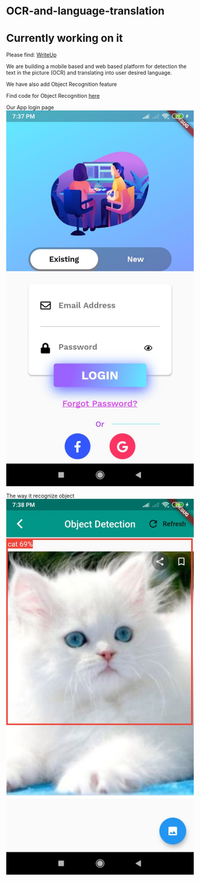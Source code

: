 # OCR-and-language-translation

# Currently working on it
Please find:
[WriteUp](https://drive.google.com/file/d/1VBUjPQWALCnrJDHQiuuFQBlQDU0gxmUj/view?usp=sharing) 

We are building a mobile based and web based platform for detection the text in the picture (OCR) and translating into user desired language.

We have also add Object Recognition feature

Find code for Object Recognition [here](https://github.com/ashish807/OCR-and-language-translation/tree/master/Object%20Detetion)

Our App login page
![Login Page](Images/login_page.jpeg)

The way it recognize object
![Cat Detected](Images/cat_detected.jpeg)